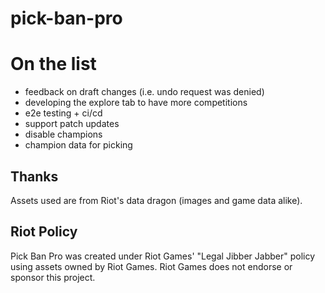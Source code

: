 # pick-ban-pro

# On the list
- feedback on draft changes (i.e. undo request was denied)
- developing the explore tab to have more competitions
- e2e testing + ci/cd
- support patch updates
- disable champions
- champion data for picking

## Thanks

Assets used are from Riot's data dragon (images and game data alike).

## Riot Policy

Pick Ban Pro was created under Riot Games' "Legal Jibber Jabber" policy using assets owned by Riot Games.  Riot Games does not endorse or sponsor this project.
